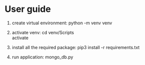 # User guide
1. create virtual environment:
python -m venv venv

2. activate venv:
cd venv/Scripts\
activate

3. install all the required package:
pip3 install -r requirements.txt

4. run application: 
mongo_db.py
